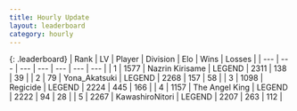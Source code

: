 ```yaml
---
title: Hourly Update
layout: leaderboard
category: hourly
---
```


{: .leaderboard}
| Rank | LV | Player | Division | Elo | Wins | Losses |
| --- | --- | --- | --- | --- | --- | --- |
| <span data-change="0">1</span> | 1577 | <span title="ID: 315148">Nazrin Kirisame</span> | LEGEND | <span data-change="0">2311</span> | <span data-change="0">138</span> | <span data-change="0">39</span> |
| <span data-change="0">2</span> | 79 | <span title="ID: 639135">Yona_Akatsuki</span> | LEGEND | <span data-change="0">2268</span> | <span data-change="0">157</span> | <span data-change="0">58</span> |
| <span data-change="0">3</span> | 1098 | <span title="ID: 353063">Regicide</span> | LEGEND | <span data-change="0">2224</span> | <span data-change="0">445</span> | <span data-change="0">166</span> |
| <span data-change="0">4</span> | 1157 | <span title="ID: 547162">The Angel King</span> | LEGEND | <span data-change="0">2222</span> | <span data-change="0">94</span> | <span data-change="0">28</span> |
| <span data-change="0">5</span> | 2267 | <span title="ID: 164871">KawashiroNitori</span> | LEGEND | <span data-change="0">2207</span> | <span data-change="0">263</span> | <span data-change="0">112</span> |